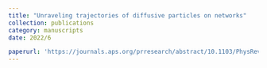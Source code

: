 ```yaml
---
title: "Unraveling trajectories of diffusive particles on networks"
collection: publications
category: manuscripts
date: 2022/6

paperurl: 'https://journals.aps.org/prresearch/abstract/10.1103/PhysRevResearch.4.023182'
---
```

